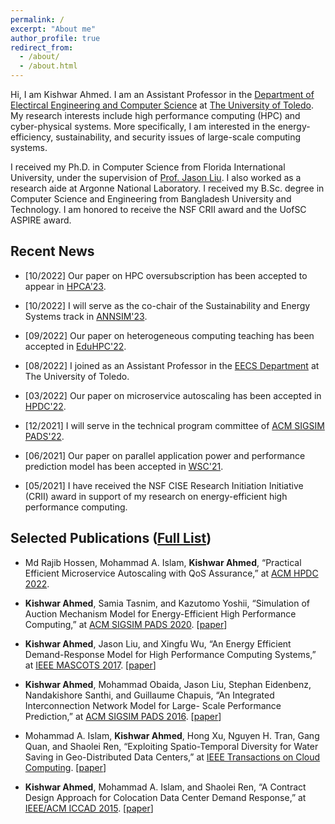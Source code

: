 ```yaml
---
permalink: /
excerpt: "About me"
author_profile: true
redirect_from: 
  - /about/
  - /about.html
---
```


Hi, I am Kishwar Ahmed. I am an Assistant Professor in the [Department of Electircal Engineering and Computer Science](https://www.utoledo.edu/engineering/electrical-engineering-computer-science/) at [The University of Toledo](https://www.utoledo.edu/). My research interests include high performance computing (HPC) and cyber-physical systems. More specifically, I am interested in the energy-efficiency, sustainability, and security issues of large-scale computing systems.

I received my Ph.D. in Computer Science from Florida International University, under the supervision of [Prof.
Jason Liu](https://people.cis.fiu.edu/liux/). I also worked as a research aide at Argonne National Laboratory. I received my B.Sc. degree in Computer Science and Engineering from Bangladesh University and Technology. I am honored to receive the NSF CRII award and the UofSC ASPIRE award.


## Recent News

* [10/2022] Our paper on HPC oversubscription has been accepted to appear in [HPCA'23](https://hpca-conf.org/2023/).

* [10/2022] I will serve as the co-chair of the Sustainability and Energy Systems track in [ANNSIM'23](https://scs.org/annsim/).

* [09/2022] Our paper on heterogeneous computing teaching has been accepted in [EduHPC'22](https://tcpp.cs.gsu.edu/curriculum/?q=eduhpc22).

* [08/2022] I joined as an Assistant Professor in the [EECS Department](https://www.utoledo.edu/engineering/electrical-engineering-computer-science/) at The University of Toledo.

* [03/2022] Our paper on microservice autoscaling has been accepted in [HPDC'22](https://www.hpdc.org/2022/).

* [12/2021] I will serve in the technical program committee of [ACM SIGSIM PADS'22](https://sigsim.acm.org/conf/pads/2022/).

* [06/2021] Our paper on parallel application power and performance prediction model has been accepted in [WSC'21](https://meetings.informs.org/wordpress/wsc2021/).

* [05/2021] I have received the NSF CISE Research Initiation Initiative (CRII) award in support of my research on energy-efficient high performance computing.

## Selected Publications ([Full List](https://kishwarbd.github.io/publications/))

* Md Rajib Hossen, Mohammad A. Islam, **Kishwar Ahmed**, “Practical Efficient Microservice Autoscaling with QoS Assurance,” at [ACM HPDC 2022](https://www.hpdc.org/2022/).

* **Kishwar Ahmed**, Samia Tasnim, and Kazutomo Yoshii, “Simulation of Auction Mechanism Model for Energy-Efficient High Performance Computing,” at [ACM SIGSIM PADS 2020](https://www.acm-sigsim-pads.org/Programs/PADS-2020-Program.htm). [[paper](https://dl.acm.org/doi/abs/10.1145/3384441.3395991)]

*  **Kishwar Ahmed**, Jason Liu, and Xingfu Wu, “An Energy Efficient Demand-Response Model for High Performance Computing Systems,” at [IEEE MASCOTS 2017](https://mascots2017.cs.ucalgary.ca/). [[paper](https://ieeexplore.ieee.org/document/8107444/)]

* **Kishwar Ahmed**, Mohammad Obaida, Jason Liu, Stephan Eidenbenz, Nandakishore Santhi, and Guillaume Chapuis, “An Integrated Interconnection Network Model for Large- Scale Performance Prediction,” at [ACM SIGSIM PADS 2016](https://www.acm-sigsim-pads.org/). [[paper](https://dl.acm.org/citation.cfm?id=2901396)]

* Mohammad A. Islam, **Kishwar Ahmed**, Hong Xu, Nguyen H. Tran, Gang Quan, and Shaolei Ren, “Exploiting Spatio-Temporal Diversity for Water Saving in Geo-Distributed Data Centers,” at [IEEE Transactions on Cloud Computing](https://www.computer.org/web/tcc). [[paper](https://ieeexplore.ieee.org/document/7420641/)]

* **Kishwar Ahmed**, Mohammad A. Islam, and Shaolei Ren, “A Contract Design Approach for Colocation Data Center Demand Response,” at [IEEE/ACM ICCAD 2015](https://iccad.com/). [[paper](https://ieeexplore.ieee.org/document/7372629/)] 


  
